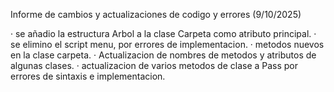 Informe de cambios y actualizaciones de codigo y errores (9/10/2025)

· se añadio la estructura Arbol a la clase Carpeta como atributo principal.
· se elimino el script menu, por errores de implementacion.
· metodos nuevos en la clase carpeta.
· Actualizacion de nombres de metodos y atributos de algunas clases.
· actualizacion de varios metodos de clase a Pass por errores de sintaxis e implementacion.